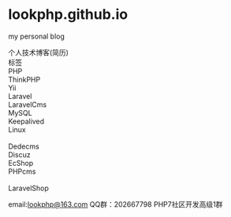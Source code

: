 # lookphp.github.io
my personal blog

个人技术博客(简历)<br/>
标签<br/>
PHP<br/>
ThinkPHP<br/>
Yii<br/>
Laravel<br/>
LaravelCms<br/>
MySQL<br/>
Keepalived<br/>
Linux<br/><br/>
Dedecms<br/>
Discuz<br/>
EcShop<br/>
PHPcms<br/><br/>
LaravelShop  




email:lookphp@163.com
QQ群：202667798 PHP7社区开发高级1群 


